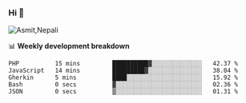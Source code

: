 ### Hi 👋

![Asmit,Nepali](https://media.giphy.com/media/L8K62iTDkzGX6/giphy.gif)
<!--
**asmit99nepali/asmit99nepali** is a ✨ _special_ ✨ repository because its `README.md` (this file) appears on your GitHub profile.

Here are some ideas to get you started:

- 🔭 I’m currently working on ...
- 🌱 I’m currently learning ...
- 👯 I’m looking to collaborate on ...
- 🤔 I’m looking for help with ...
- 💬 Ask me about ...
- 📫 How to reach me: ...
- 😄 Pronouns: ...
- ⚡ Fun fact: ...
-->


📊 **Weekly development breakdown**
<!--START_SECTION:waka-->

```text
PHP          15 mins         ██████████▓░░░░░░░░░░░░░░   42.37 %
JavaScript   14 mins         █████████▓░░░░░░░░░░░░░░░   38.04 %
Gherkin      5 mins          ████░░░░░░░░░░░░░░░░░░░░░   15.92 %
Bash         0 secs          ▓░░░░░░░░░░░░░░░░░░░░░░░░   02.36 %
JSON         0 secs          ▒░░░░░░░░░░░░░░░░░░░░░░░░   01.31 %
```

<!--END_SECTION:waka-->

